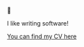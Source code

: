 👋

I like writing software!

[You can find my CV here](https://github.com/fabiancook/fabiancook/blob/master/CV.md)
